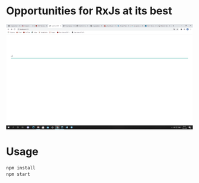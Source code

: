 # Opportunities for RxJs at its best
<img src="./gif/gif.gif">

# Usage
```bash
npm install
npm start
```
